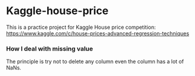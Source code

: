 # Kaggle-house-price
This is a practice project for Kaggle House price competition: https://www.kaggle.com/c/house-prices-advanced-regression-techniques
### How I deal with missing value
The principle is try not to delete any column even the column has a lot of NaNs.
